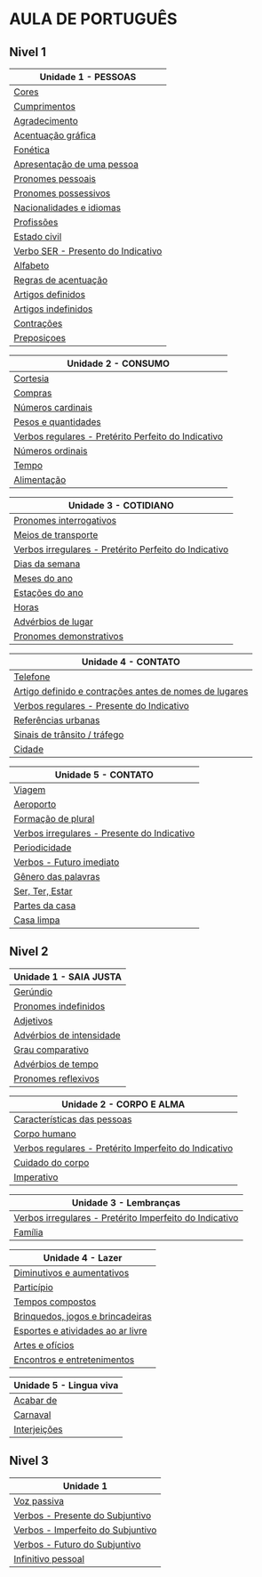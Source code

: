 # AULA DE PORTUGUÊS

## Nivel 1

| Unidade 1 - PESSOAS |
| -- |
| [Cores](doc/u1-1-cores.md) |
| [Cumprimentos](doc/u1-1-cumprimentos.md) |
| [Agradecimento](doc/u1-1-agradecimento.md) |
| [Acentuação gráfica](doc/u1-1-acentuaçao-grafica.md) |
| [Fonética](doc/u1-1-fonetica.md) |
| [Apresentação de uma pessoa](doc/u1-1-apresentaçao-pessoa.md) |
| [Pronomes pessoais](doc/u1-1-pronomes-pessoais.md) |
| [Pronomes possessivos](doc/u1-1-pronomes-possessivos.md) |
| [Nacionalidades e idiomas](doc/u1-1-nacionalidades-idiomas.md) |
| [Profissões](doc/u1-1-profissoes.md) |
| [Estado civil](doc/u1-1-estado-civil.md) |
| [Verbo SER - Presento do Indicativo](doc/u1-1-verbo-ser.md) |
| [Alfabeto](doc/u1-1-alfabeto.md) |
| [Regras de acentuação](doc/u1-1-regras-acentuaçao.md) |
| [Artigos definidos](doc/u1-1-artigos-definidos.md) |
| [Artigos indefinidos](doc/u1-1-artigos-indefinidos.md) |
| [Contrações](doc/u1-1-contraçoes.md) |
| [Preposiçoes](doc/u1-1-preposiçoes.md) |

| Unidade 2 - CONSUMO |
| -- |
| [Cortesia](doc/u1-2-cortesia.md) |
| [Compras](doc/u1-2-compras.md) |
| [Números cardinais](doc/u1-2-numeros-cardinais.md) |
| [Pesos e quantidades](doc/u1-2-pesos-quantidades.md) |
| [Verbos regulares - Pretérito Perfeito do Indicativo](doc/u1-2-verbos-regulares-preterito-perfeito-indicativo.md) |
| [Números ordinais](doc/u1-2-numeros-ordinais.md) |
| [Tempo](doc/u1-2-tempo.md) |
| [Alimentação](doc/u1-2-alimentaçao.md) |

| Unidade 3 - COTIDIANO |
| -- |
| [Pronomes interrogativos](doc/u1-3-pronomes-interrogativos.md) |
| [Meios de transporte](doc/u1-3-meios-transporte.md) |
| [Verbos irregulares - Pretérito Perfeito do Indicativo](doc/u1-3-verbos-irregulares-preterito-perfeito-indicativo.md) |
| [Dias da semana](doc/u1-3-dias-da-semana.md) |
| [Meses do ano](doc/u1-3-meses-do-ano.md) |
| [Estações do ano](doc/u1-3-estaçoes-do-ano.md) |
| [Horas](doc/u1-3-horas.md) |
| [Advérbios de lugar](doc/u1-3-adverbios-lugar.md) |
| [Pronomes demonstrativos](doc/u1-3-pronomes-demonstrativos.md) |

| Unidade 4 - CONTATO |
| -- |
| [Telefone](doc/u1-4-telefone.md) |
| [Artigo definido e contrações antes de nomes de lugares](doc/u1-4-nomes-lugares.md) |
| [Verbos regulares - Presente do Indicativo](doc/u1-4-verbos-regulares-presente-indicativo.md) |
| [Referências urbanas](doc/u1-4-referencias-urbanas.md) |
| [Sinais de trânsito / tráfego](doc/u1-4-sinais-transito.md) |
| [Cidade](doc/u1-4-cidade.md) |

| Unidade 5 - CONTATO |
| -- |
| [Viagem](doc/u1-5-viagem.md) |
| [Aeroporto](doc/u1-5-aeroporto.md) |
| [Formação de plural](doc/u1-5-formaçao-plural.md) |
| [Verbos irregulares - Presente do Indicativo](doc/u1-5-verbos-irregulares-presente-indicativo.md) |
| [Periodicidade](doc/u1-5-periodicidade.md) |
| [Verbos - Futuro imediato](doc/u1-5-verbos-futuro-imediato.md) |
| [Gênero das palavras](doc/u1-5-genero-palavras.md) |
| [Ser, Ter, Estar](doc/u1-5-ser-ter-estar.md) |
| [Partes da casa](doc/u1-5-partes-casa.md) |
| [Casa limpa](doc/u1-5-casa-limpa.md) |

## Nivel 2

| Unidade 1 - SAIA JUSTA |
| -- |
| [Gerúndio](doc/u2-1-gerundio.md) |
| [Pronomes indefinidos](doc/u2-1-pronomes-indefinidos.md)|
| [Adjetivos](doc/u2-1-adjetivos.md) |
| [Advérbios de intensidade](doc/u2-1-adverbios-intensidade.md) |
| [Grau comparativo](doc/u2-1-grau-comparativo.md) |
| [Advérbios de tempo](doc/u2-1-adverbios-tempo.md) |
| [Pronomes reflexivos](doc/u2-1-pronomes-reflexivos.md) |

| Unidade 2 - CORPO E ALMA |
| -- |
| [Características das pessoas](doc/u2-2-caracteristicas-pessoas.md) |
| [Corpo humano](doc/u2-2-corpo-humano.md) |
| [Verbos regulares - Pretérito Imperfeito do Indicativo](doc/u2-2-verbos-regulares-preterito-imperfeito-indicativo.md) |
| [Cuidado do corpo](doc/u2-2-cuidado-corpo.md) |
| [Imperativo](doc/u2-2-imperativo.md) |

| Unidade 3 - Lembranças |
| -- |
| [Verbos irregulares - Pretérito Imperfeito do Indicativo](doc/u2-3-verbos-irregulares-preterito-imperfeito-indicativo.md) |
| [Família](doc/u2-3-familia.md) |

| Unidade 4 - Lazer |
| -- |
| [Diminutivos e aumentativos](doc/u2-4-diminutivos-aumentativos.md) |
| [Particípio](doc/u2-4-participio.md) |
| [Tempos compostos](doc/u2-4-verbos-tempos-compostos.md) |
| [Brinquedos, jogos e brincadeiras](doc/u2-4-brinquedos-jogos-brincadeiras.md) |
| [Esportes e atividades ao ar livre](doc/u2-4-esportes.md) |
| [Artes e ofícios](doc/u2-4-artes-oficios.md) |
| [Encontros e entretenimentos](doc/u2-4-encontros-entretenimentos.md) |

| Unidade 5 - Lingua viva |
| -- |
| [Acabar de](doc/u2-5-acabar-de.md) |
| [Carnaval](doc/u2-5-carnaval.md) |
| [Interjeições](doc/u2-5-interjeiçoes.md) |

## Nivel 3

| Unidade 1 |
| -- |
| [Voz passiva](doc/u3-1-voz-passiva.md) |
| [Verbos - Presente do Subjuntivo](doc/u3-1-verbos-presente-subjuntivo.md) |
| [Verbos - Imperfeito do Subjuntivo](doc/u3-1-verbos-imperfeito-subjuntivo.md) |
| [Verbos - Futuro do Subjuntivo](doc/u3-1-verbos-futuro-subjuntivo.md) |
| [Infinitivo pessoal](doc/u3-1-infinitivo-pessoal.md) |
